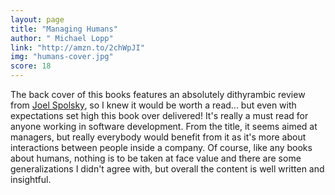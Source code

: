 ```yaml
---
layout: page
title: "Managing Humans"
author: " Michael Lopp"
link: "http://amzn.to/2chWpJI"
img: "humans-cover.jpg"
score: 18
---
```


The back cover of this books features an absolutely dithyrambic review from [Joel Spolsky][1], so I knew it would be worth a read... but even with expectations set high this book over delivered! It's really a must read for anyone working in software development. From the title, it seems aimed at managers, but really everybody would benefit from it as it's more about interactions between people inside a company. Of course, like any books about humans, nothing is to be taken at face value and there are some generalizations I didn't agree with, but overall the content is well written and insightful.

[1]:	http://www.joelonsoftware.com/